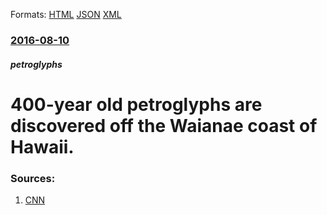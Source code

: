 
Formats: [HTML](/news/2016/08/10/400-year-old-petroglyphs-are-discovered-off-the-waianae-coast-of-hawaii.html)  [JSON](/news/2016/08/10/400-year-old-petroglyphs-are-discovered-off-the-waianae-coast-of-hawaii.json)  [XML](/news/2016/08/10/400-year-old-petroglyphs-are-discovered-off-the-waianae-coast-of-hawaii.xml)  

### [2016-08-10](/news/2016/08/10/index.md)

##### petroglyphs
# 400-year old petroglyphs are discovered off the Waianae coast of Hawaii. 




### Sources:

1. [CNN](http://www.cnn.com/2016/08/09/us/petroglyphs-hawaii-discovery-irpt/)
